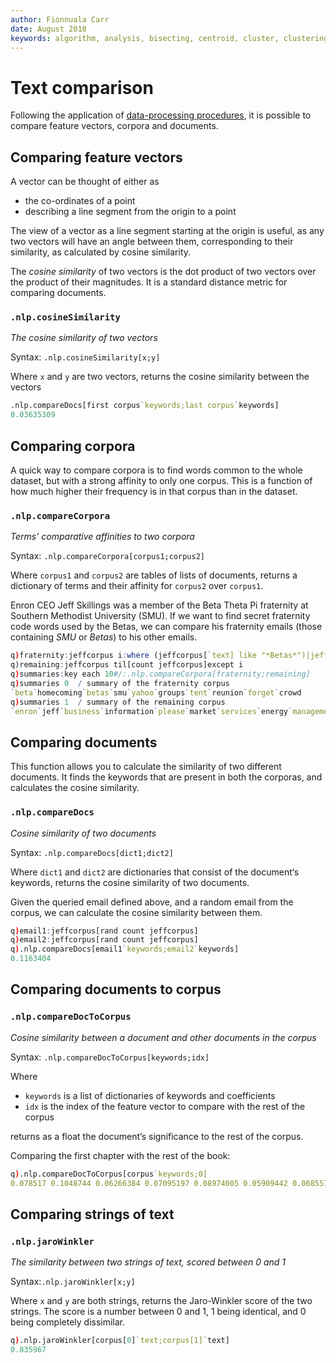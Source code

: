 ```yaml
---
author: Fionnuala Carr
date: August 2018
keywords: algorithm, analysis, bisecting, centroid, cluster, clustering, comparison, corpora, corpus, document, email, feature, file, k-mean, kdbplus, learning, machine, machine learning, mbox, message, ml, nlp, parse, parsing, q, sentiment, similarity, string function, vector
---
```


# <i class="fas fa-share-alt"></i> Text comparison

Following the application of [data-processing procedures](preproc.md), it is possible to compare feature vectors, corpora and documents.


## Comparing feature vectors  

A vector can be thought of either as

-   the co-ordinates of a point
-   describing a line segment from the origin to a point

The view of a vector as a line segment starting at the origin is useful, as any two vectors will have an angle between them, corresponding to their similarity, as calculated by cosine similarity.

The _cosine similarity_ of two vectors is the dot product of two vectors over the product of their magnitudes. It is a standard distance metric for comparing documents.

### `.nlp.cosineSimilarity`

_The cosine similarity of two vectors_

Syntax: `.nlp.cosineSimilarity[x;y]`

Where `x` and `y` are two vectors, returns the cosine similarity between the vectors

```q
.nlp.compareDocs[first corpus`keywords;last corpus`keywords]
0.03635309
```

## Comparing corpora

A quick way to compare corpora is to find words common to the whole dataset, but with a strong affinity to only one corpus. This is a function of how much higher their frequency is in that corpus than in the dataset.


### `.nlp.compareCorpora`

_Terms’ comparative affinities to two corpora_

Syntax: `.nlp.compareCorpora[corpus1;corpus2]`

Where `corpus1` and `corpus2` are tables of lists of documents, returns a dictionary of terms and their affinity for `corpus2` over `corpus1`.

Enron CEO Jeff Skillings was a member of the Beta Theta Pi fraternity at Southern Methodist University (SMU). If we want to find secret fraternity code words used by the Betas, we can compare his fraternity emails (those containing _SMU_ or _Betas_) to his other emails.

```q
q)fraternity:jeffcorpus i:where (jeffcorpus[`text] like "*Betas*")|jeffcorpus[`text] like "*SMU*"
q)remaining:jeffcorpus til[count jeffcorpus]except i
q)summaries:key each 10#/:.nlp.compareCorpora[fraternity;remaining]
q)summaries 0  / summary of the fraternity corpus
`beta`homecoming`betas`smu`yahoo`groups`tent`reunion`forget`crowd
q)summaries 1  / summary of the remaining corpus
`enron`jeff`business`information`please`market`services`energy`management`company
```


## Comparing documents

This function allows you to calculate the similarity of two different documents. It finds the keywords that are present in both the corporas, and calculates the cosine similarity.


### `.nlp.compareDocs`

_Cosine similarity of two documents_

Syntax: `.nlp.compareDocs[dict1;dict2]`

Where `dict1` and `dict2` are dictionaries that consist of the document‘s keywords, returns the cosine similarity of two documents.

Given the queried email defined above, and a random email from the corpus, we can calculate the cosine similarity between them.

```q
q)email1:jeffcorpus[rand count jeffcorpus]
q)email2:jeffcorpus[rand count jeffcorpus] 
q).nlp.compareDocs[email1`keywords;email2`keywords]
0.1163404
```



## Comparing documents to corpus


### `.nlp.compareDocToCorpus`

_Cosine similarity between a document and other documents in the corpus_

Syntax: `.nlp.compareDocToCorpus[keywords;idx]`

Where

-   `keywords` is a list of dictionaries of keywords and coefficients
-   `idx` is the index of the feature vector to compare with the rest of the corpus

returns as a float the document’s significance to the rest of the corpus.

Comparing the first chapter with the rest of the book:

```q
q).nlp.compareDocToCorpus[corpus`keywords;0]
0.078517 0.1048744 0.06266384 0.07095197 0.08974005 0.05909442 0.06855744..
```
## Comparing strings of text

### `.nlp.jaroWinkler`

_The similarity between two strings of text, scored between 0 and 1_

Syntax:`.nlp.jaroWinkler[x;y]`

Where `x` and `y` are both strings, returns the Jaro-Winkler score of the two strings. The score is a number between 0 and 1, 1 being identical, and 0 being completely dissimilar.

```q
q).nlp.jaroWinkler[corpus[0]`text;corpus[1]`text]
0.835967
```

